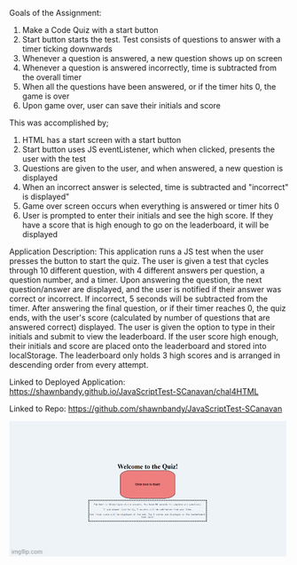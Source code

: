Goals of the Assignment:
1. Make a Code Quiz with a start button
2. Start button starts the test. Test consists of questions to answer with a timer ticking downwards
3. Whenever a question is answered, a new question shows up on screen 
4. Whenever a question is answered incorrectly, time is subtracted from the overall timer
5. When all the questions have been answered, or if the timer hits 0, the game is over 
6. Upon game over, user can save their initials and score

This was accomplished by; 
1. HTML has a start screen with a start button
2. Start button uses JS eventListener, which when clicked, presents the user with the test
3. Questions are given to the user, and when answered, a new question is displayed 
4. When an incorrect answer is selected, time is subtracted and "incorrect" is displayed" 
5. Game over screen occurs when everything is answered or timer hits 0
6. User is prompted to enter their initials and see the high score. If they have a score that is high enough to go on the leaderboard, it will be displayed

Application Description: This application runs a JS test when the user presses the button to start the quiz. The user is given a test that cycles through 10 different question, with 4 different answers per question, a question number, and a timer. Upon answering the question, the next question/answer are displayed, and the user is notified if their answer was correct or incorrect. If incorrect, 5 seconds will be subtracted from the timer. After answering the final question, or if their timer reaches 0, the quiz ends, with the user's score (calculated by number of questions that are answered correct) displayed. The user is given the option to type in their initials and submit to view the leaderboard. If the user score high enough, their initials and score are placed onto the leaderboard and stored into localStorage. The leaderboard only holds 3 high scores and is arranged in descending order from every attempt. 

Linked to Deployed Application: https://shawnbandy.github.io/JavaScriptTest-SCanavan/chal4HTML

Linked to Repo: https://github.com/shawnbandy/JavaScriptTest-SCanavan

![image description](/assets/img/6o2867.gif)

